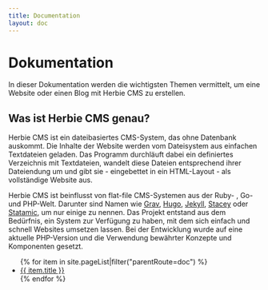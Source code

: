 ```yaml
---
title: Documentation
layout: doc
---
```


# Dokumentation

In dieser Dokumentation werden die wichtigsten Themen vermittelt, um eine Website oder einen Blog mit Herbie CMS zu erstellen.

## Was ist Herbie CMS genau?

Herbie CMS ist ein dateibasiertes CMS-System, das ohne Datenbank auskommt.
Die Inhalte der Website werden vom Dateisystem aus einfachen Textdateien geladen.
Das Programm durchläuft dabei ein definiertes Verzeichnis mit Textdateien, wandelt diese Dateien entsprechend ihrer Dateiendung um
und gibt sie - eingebettet in ein HTML-Layout - als vollständige Website aus.

Herbie CMS ist beinflusst von flat-file CMS-Systemen aus der Ruby- , Go- und PHP-Welt. Darunter sind
Namen wie [Grav][4], [Hugo][3], [Jekyll][1], [Stacey][5] oder [Statamic][2], um nur einige zu nennen. 
Das Projekt entstand aus dem Bedürfnis, ein System zur Verfügung zu haben, mit dem sich einfach und schnell Websites umsetzen lassen. 
Bei der Entwicklung wurde auf eine aktuelle PHP-Version und die
Verwendung bewährter Konzepte und Komponenten gesetzt. 

[1]: http://jekyllrb.com
[2]: http://statamic.com
[3]: http://gohugo.io
[4]: http://getgrav.org
[5]: http://www.staceyapp.com

<ul>
    {% for item in site.pageList|filter("parentRoute=doc") %}
    <li><a href="{{ item.route }}">{{ item.title }}</a></li>
    {% endfor %}
</ul>
